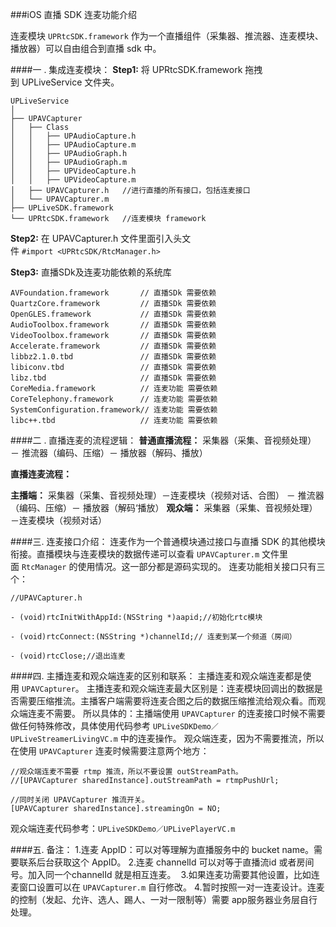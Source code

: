 ###iOS 直播 SDK 连麦功能介绍


连麦模块 ```UPRtcSDK.framework``` 作为一个直播组件（采集器、推流器、连麦模块、播放器）可以自由组合到直播 sdk 中。

####一 . 集成连麦模块：
__Step1:__ 将 UPRtcSDK.framework 拖拽到 UPLiveService 文件夹。		

```
UPLiveService
│
├── UPAVCapturer
│   ├── Class
│   │   ├── UPAudioCapture.h
│   │   ├── UPAudioCapture.m
│   │   ├── UPAudioGraph.h
│   │   ├── UPAudioGraph.m
│   │   ├── UPVideoCapture.h
│   │   ├── UPVideoCapture.m
│   ├── UPAVCapturer.h   //进行直播的所有接口，包括连麦接口
│   └── UPAVCapturer.m
├── UPLiveSDK.framework
└── UPRtcSDK.framework   //连麦模块 framework
```


__Step2:__ 在 UPAVCapturer.h 文件里面引入头文件 ```#import <UPRtcSDK/RtcManager.h>```



__Step3:__ 直播SDk及连麦功能依赖的系统库

```
AVFoundation.framework       // 直播SDk 需要依赖
QuartzCore.framework         // 直播SDk 需要依赖
OpenGLES.framework           // 直播SDk 需要依赖
AudioToolbox.framework       // 直播SDk 需要依赖
VideoToolbox.framework       // 直播SDk 需要依赖
Accelerate.framework         // 直播SDk 需要依赖
libbz2.1.0.tbd               // 直播SDk 需要依赖
libiconv.tbd                 // 直播SDk 需要依赖
libz.tbd                     // 直播SDk 需要依赖
CoreMedia.framework          // 连麦功能 需要依赖 
CoreTelephony.framework      // 连麦功能 需要依赖
SystemConfiguration.framework// 连麦功能 需要依赖
libc++.tbd                   // 连麦功能 需要依赖
```


####二 . 直播连麦的流程逻辑：
__普通直播流程：__
采集器（采集、音视频处理） － 推流器（编码、压缩）－ 播放器（解码、播放）

__直播连麦流程：__	

__主播端：__ 采集器（采集、音视频处理）－连麦模块（视频对话、合图） － 推流器（编码、压缩）－ 播放器（解码‘播放）
__观众端：__ 采集器（采集、音视频处理）－连麦模块（视频对话）

####三. 连麦接口介绍：
连麦作为一个普通模块通过接口与直播 SDK 的其他模块衔接。直播模块与连麦模块的数据传递可以查看 ```UPAVCapturer.m``` 文件里面 ```RtcManager``` 的使用情况。这一部分都是源码实现的。
连麦功能相关接口只有三个：

```
//UPAVCapturer.h

- (void)rtcInitWithAppId:(NSString *)aapid;//初始化rtc模块

- (void)rtcConnect:(NSString *)channelId;// 连麦到某一个频道（房间）

- (void)rtcClose;//退出连麦
```


####四. 主播连麦和观众端连麦的区别和联系：
主播连麦和观众端连麦都是使用 ```UPAVCapturer```。
主播连麦和观众端连麦最大区别是：连麦模块回调出的数据是否需要压缩推流。主播客户端需要将连麦合图之后的数据压缩推流给观众看。而观众端连麦不需要。
所以具体的：主播端使用 ```UPAVCapturer``` 的连麦接口时候不需要做任何特殊修改，具体使用代码参考 ```UPLiveSDKDemo／UPLiveStreamerLivingVC.m``` 中的连麦操作。
观众端连麦，因为不需要推流，所以在使用 ```UPAVCapturer``` 连麦时候需要注意两个地方：

```
//观众端连麦不需要 rtmp 推流，所以不要设置 outStreamPath。
//[UPAVCapturer sharedInstance].outStreamPath = rtmpPushUrl;

//同时关闭 UPAVCapturer 推流开关。
[UPAVCapturer sharedInstance].streamingOn = NO;
```

观众端连麦代码参考：```UPLiveSDKDemo／UPLivePlayerVC.m```

####五. 备注：
1.连麦 AppID：可以对等理解为直播服务中的 bucket name。需要联系后台获取这个 AppID。
2.连麦 channelId 可以对等于直播流id 或者房间号。加入同一个channelId 就是相互连麦。 
3.如果连麦功需要其他设置，比如连麦窗口设置可以在 ```UPAVCapturer.m``` 自行修改。
4.暂时按照一对一连麦设计。连麦的控制（发起、允许、选人、踢人、一对一限制等）需要 app服务器业务层自行处理。



